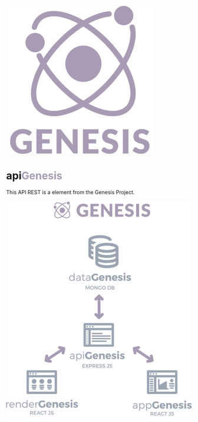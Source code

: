 ![logoGenesis](img/logo.svg)

# api<span style="color:#A79CB4">Genesis</span>

This API REST is a element from the Genesis Project.

![architecture](img/architecture.svg)